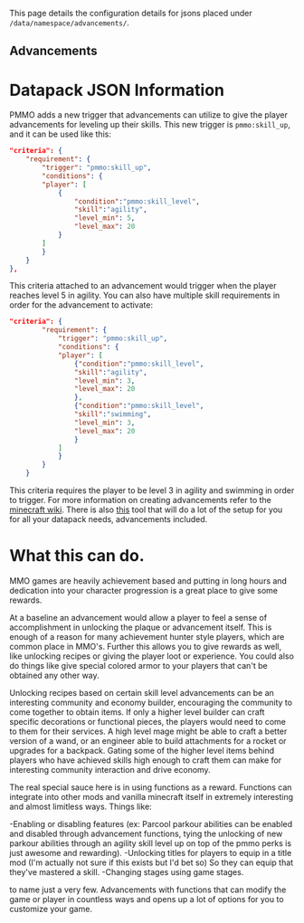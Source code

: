 This page details the configuration details for jsons placed under `/data/namespace/advancements/`.

## Advancements

# Datapack JSON Information

PMMO adds a new trigger that advancements can utilize to give the player advancements for leveling up their skills.
This new trigger is `pmmo:skill_up`, and it can be used like this:

```json
"criteria": {
    "requirement": {
        "trigger": "pmmo:skill_up",
        "conditions": {
        "player": [
            {
                "condition":"pmmo:skill_level",
                "skill":"agility",
                "level_min": 5,
                "level_max": 20
            }
        ]
        }
    }
},
```

This criteria attached to an advancement would trigger when the player reaches level 5 in agility. You can also have multiple skill requirements in order for the advancement to activate:

```json
"criteria": {
        "requirement": {
            "trigger": "pmmo:skill_up",
            "conditions": {
            "player": [
                {"condition":"pmmo:skill_level",
                "skill":"agility",
                "level_min": 3,
                "level_max": 20
                },
                {"condition":"pmmo:skill_level",
                "skill":"swimming",
                "level_min": 3,
                "level_max": 20
                }
            ]
            }
        }
    }
```

This criteria requires the player to be level 3 in agility and swimming in order to trigger. For more information on creating advancements refer to the [minecraft wiki](https://minecraft.fandom.com/wiki/Advancement/JSON_format). There is also [this](https://misode.github.io/advancement/) tool that will do a lot of the setup for you for all your datapack needs, advancements included.

# What this can do.

MMO games are heavily achievement based and putting in long hours and dedication into your character progression is a great place to give some rewards.

At a baseline an advancement would allow a player to feel a sense of accomplishment in unlocking the plaque or advancement itself. This is enough of a reason for many achievement hunter style players, which are common place in MMO's. Further this allows you to give rewards as well, like unlocking recipes or giving the player loot or experience. You could also do things like give special colored armor to your players that can't be obtained any other way.

Unlocking recipes based on certain skill level advancements can be an interesting community and economy builder, encouraging the community to come together to obtain items. If only a higher level builder can craft specific decorations or functional pieces, the players would need to come to them for their services. A high level mage might be able to craft a better version of a wand, or an engineer able to build attachments for a rocket or upgrades for a backpack. Gating some of the higher level items behind players who have achieved skills high enough to craft them can make for interesting community interaction and drive economy.

The real special sauce here is in using functions as a reward. Functions can integrate into other mods and vanilla minecraft itself in extremely interesting and almost limitless ways. Things like:

-Enabling or disabling features (ex: Parcool parkour abilities can be enabled and disabled through advancement functions, tying the unlocking of new parkour abilities through an agility skill level up on top of the pmmo perks is just awesome and rewarding).
-Unlocking titles for players to equip in a title mod (I'm actually not sure if this exists but I'd bet so) So they can equip that they've mastered a skill.
-Changing stages using game stages.

to name just a very few. Advancements with functions that can modify the game or player in countless ways and opens up a lot of options for you to customize your game.
